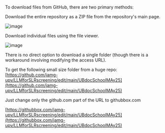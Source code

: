 To download files from GitHub, there are two primary methods:

Download the entire repository as a ZIP file from the repository's main page.

![image](https://github.com/user-attachments/assets/a4b8bb0a-720f-429d-b0e1-5eff0bda391c)

Download individual files using the file viewer.

![image](https://github.com/user-attachments/assets/ef3ad956-5398-4e2b-a127-9dded04d683c)

There is no direct option to download a single folder (though there is a workaround involving modifying the access URL).

To get the following small size folder from a huge  repo: [https://github.com/jamg-upv/LLMforSLRscreening/edit/main/UBdocSchoolMAy25](https://github.com/jamg-upv/LLMforSLRscreening/edit/main/UBdocSchoolMAy25)

Just change only the github.com part of the URL to githubbox.com 

[https://githubbox.com/jamg-upv/LLMforSLRscreening/edit/main/UBdocSchoolMAy25](https://githubbox.com/jamg-upv/LLMforSLRscreening/edit/main/UBdocSchoolMAy25)
